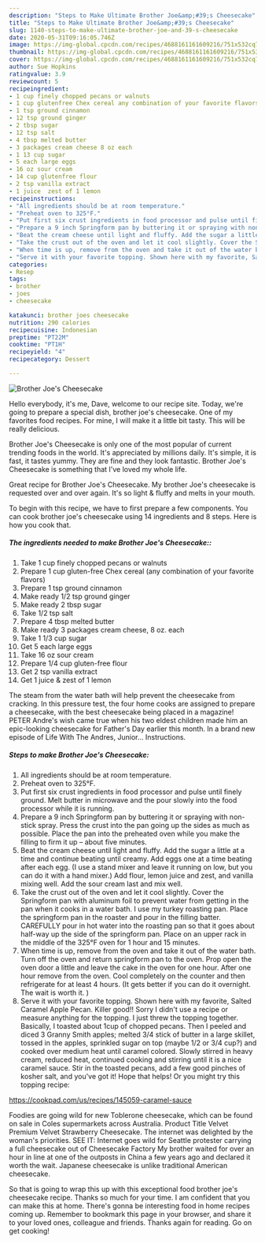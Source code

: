 ```yaml
---
description: "Steps to Make Ultimate Brother Joe&amp;#39;s Cheesecake"
title: "Steps to Make Ultimate Brother Joe&amp;#39;s Cheesecake"
slug: 1140-steps-to-make-ultimate-brother-joe-and-39-s-cheesecake
date: 2020-05-31T09:16:05.746Z
image: https://img-global.cpcdn.com/recipes/4688161161609216/751x532cq70/brother-joes-cheesecake-recipe-main-photo.jpg
thumbnail: https://img-global.cpcdn.com/recipes/4688161161609216/751x532cq70/brother-joes-cheesecake-recipe-main-photo.jpg
cover: https://img-global.cpcdn.com/recipes/4688161161609216/751x532cq70/brother-joes-cheesecake-recipe-main-photo.jpg
author: Sue Hopkins
ratingvalue: 3.9
reviewcount: 5
recipeingredient:
- 1 cup finely chopped pecans or walnuts
- 1 cup glutenfree Chex cereal any combination of your favorite flavors
- 1 tsp ground cinnamon
- 12 tsp ground ginger
- 2 tbsp sugar
- 12 tsp salt
- 4 tbsp melted butter
- 3 packages cream cheese 8 oz each
- 1 13 cup sugar
- 5 each large eggs
- 16 oz sour cream
- 14 cup glutenfree flour
- 2 tsp vanilla extract
- 1 juice  zest of 1 lemon
recipeinstructions:
- "All ingredients should be at room temperature."
- "Preheat oven to 325°F."
- "Put first six crust ingredients in food processor and pulse until finely ground.  Melt butter in microwave and the pour slowly into the food processor while it is running."
- "Prepare a 9 inch Springform pan by buttering it or spraying with non-stick spray. Press the crust into the pan going up the sides as much as possible. Place the pan into the preheated oven while you make the filling to firm it up – about five minutes."
- "Beat the cream cheese until light and fluffy. Add the sugar a little at a time and continue beating until creamy. Add eggs one at a time beating after each egg. (I use a stand mixer and leave it running on low, but you can do it with a hand mixer.) Add flour, lemon juice and zest, and vanilla mixing well. Add the sour cream last and mix well."
- "Take the crust out of the oven and let it cool slightly. Cover the Springform pan with aluminum foil to prevent water from getting in the pan when it cooks in a water bath. I use my turkey roasting pan. Place the springform pan in the roaster and pour in the filling batter. CAREFULLY pour in hot water into the roasting pan so that it goes about half-way up the side of the springform pan. Place on an upper rack in the middle of the 325°F oven for 1 hour and 15 minutes."
- "When time is up, remove from the oven and take it out of the water bath. Turn off the oven and return springform pan to the oven. Prop open the oven door a little and leave the cake in the oven for one hour. After one hour remove from the oven. Cool completely on the counter and then refrigerate for at least 4 hours. (It gets better if you can do it overnight. The wait is worth it. )"
- "Serve it with your favorite topping. Shown here with my favorite, Salted Caramel Apple Pecan. Killer good!! Sorry I didn&#39;t use a recipe or measure anything for the topping. I just threw the topping together. Basically, I toasted about 1cup of chopped pecans. Then I peeled and diced 3 Granny Smith apples; melted 3/4 stick of butter in a large skillet, tossed in the apples, sprinkled sugar on top (maybe 1/2 or 3/4 cup?) and cooked over medium heat until caramel colored. Slowly stirred in heavy cream, reduced heat, continued cooking and stirring until it is a nice caramel sauce. Stir in the toasted pecans, add a few good pinches of kosher salt, and you&#39;ve got it! Hope that helps! Or you might try this topping recipe:  https://cookpad.com/us/recipes/145059-caramel-sauce"
categories:
- Resep
tags:
- brother
- joes
- cheesecake

katakunci: brother joes cheesecake
nutrition: 290 calories
recipecuisine: Indonesian
preptime: "PT22M"
cooktime: "PT1H"
recipeyield: "4"
recipecategory: Dessert

---
```



![Brother Joe&#39;s Cheesecake](https://img-global.cpcdn.com/recipes/4688161161609216/751x532cq70/brother-joes-cheesecake-recipe-main-photo.jpg)

Hello everybody, it's me, Dave, welcome to our recipe site. Today, we're going to prepare a special dish, brother joe&#39;s cheesecake. One of my favorites food recipes. For mine, I will make it a little bit tasty. This will be really delicious.

Brother Joe&#39;s Cheesecake is only one of the most popular of current trending foods in the world. It's appreciated by millions daily. It's simple, it is fast, it tastes yummy. They are fine and they look fantastic. Brother Joe&#39;s Cheesecake is something that I've loved my whole life.

Great recipe for Brother Joe&#39;s Cheesecake. My brother Joe&#39;s cheesecake is requested over and over again. It&#39;s so light &amp; fluffy and melts in your mouth.


To begin with this recipe, we have to first prepare a few components. You can cook brother joe&#39;s cheesecake using 14 ingredients and 8 steps. Here is how you cook that.

##### The ingredients needed to make Brother Joe&#39;s Cheesecake::

1. Take 1 cup finely chopped pecans or walnuts
1. Prepare 1 cup gluten-free Chex cereal (any combination of your favorite flavors)
1. Prepare 1 tsp ground cinnamon
1. Make ready 1/2 tsp ground ginger
1. Make ready 2 tbsp sugar
1. Take 1/2 tsp salt
1. Prepare 4 tbsp melted butter
1. Make ready 3 packages cream cheese, 8 oz. each
1. Take 1 1/3 cup sugar
1. Get 5 each large eggs
1. Take 16 oz sour cream
1. Prepare 1/4 cup gluten-free flour
1. Get 2 tsp vanilla extract
1. Get 1 juice &amp; zest of 1 lemon


The steam from the water bath will help prevent the cheesecake from cracking. In this pressure test, the four home cooks are assigned to prepare a cheesecake, with the best cheesecake being placed in a magazine! PETER Andre&#39;s wish came true when his two eldest children made him an epic-looking cheesecake for Father&#39;s Day earlier this month. In a brand new episode of Life With The Andres, Junior… Instructions. 

##### Steps to make Brother Joe&#39;s Cheesecake:

1. All ingredients should be at room temperature.
1. Preheat oven to 325°F.
1. Put first six crust ingredients in food processor and pulse until finely ground.  Melt butter in microwave and the pour slowly into the food processor while it is running.
1. Prepare a 9 inch Springform pan by buttering it or spraying with non-stick spray. Press the crust into the pan going up the sides as much as possible. Place the pan into the preheated oven while you make the filling to firm it up – about five minutes.
1. Beat the cream cheese until light and fluffy. Add the sugar a little at a time and continue beating until creamy. Add eggs one at a time beating after each egg. (I use a stand mixer and leave it running on low, but you can do it with a hand mixer.) Add flour, lemon juice and zest, and vanilla mixing well. Add the sour cream last and mix well.
1. Take the crust out of the oven and let it cool slightly. Cover the Springform pan with aluminum foil to prevent water from getting in the pan when it cooks in a water bath. I use my turkey roasting pan. Place the springform pan in the roaster and pour in the filling batter. CAREFULLY pour in hot water into the roasting pan so that it goes about half-way up the side of the springform pan. Place on an upper rack in the middle of the 325°F oven for 1 hour and 15 minutes.
1. When time is up, remove from the oven and take it out of the water bath. Turn off the oven and return springform pan to the oven. Prop open the oven door a little and leave the cake in the oven for one hour. After one hour remove from the oven. Cool completely on the counter and then refrigerate for at least 4 hours. (It gets better if you can do it overnight. The wait is worth it. )
1. Serve it with your favorite topping. Shown here with my favorite, Salted Caramel Apple Pecan. Killer good!! Sorry I didn&#39;t use a recipe or measure anything for the topping. I just threw the topping together. Basically, I toasted about 1cup of chopped pecans. Then I peeled and diced 3 Granny Smith apples; melted 3/4 stick of butter in a large skillet, tossed in the apples, sprinkled sugar on top (maybe 1/2 or 3/4 cup?) and cooked over medium heat until caramel colored. Slowly stirred in heavy cream, reduced heat, continued cooking and stirring until it is a nice caramel sauce. Stir in the toasted pecans, add a few good pinches of kosher salt, and you&#39;ve got it! Hope that helps! Or you might try this topping recipe:

https://cookpad.com/us/recipes/145059-caramel-sauce


Foodies are going wild for new Toblerone cheesecake, which can be found on sale in Coles supermarkets across Australia. Product Title Velvet Premium Velvet Strawberry Cheesecake. The internet was delighted by the woman&#39;s priorities. SEE IT: Internet goes wild for Seattle protester carrying a full cheesecake out of Cheesecake Factory My brother waited for over an hour in line at one of the outposts in China a few years ago and declared it worth the wait. Japanese cheesecake is unlike traditional American cheesecake. 

So that is going to wrap this up with this exceptional food brother joe&#39;s cheesecake recipe. Thanks so much for your time. I am confident that you can make this at home. There's gonna be interesting food in home recipes coming up. Remember to bookmark this page in your browser, and share it to your loved ones, colleague and friends. Thanks again for reading. Go on get cooking!
